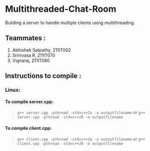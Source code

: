 # Multithreaded-Chat-Room

Building a server to handle multiple clients using multithreading.

## Teammates :
1. Abhishek Satpathy, 211IT002
2. Srinivasa R, 211IT070
3. Vignaraj, 211IT080

## Instructions to compile : 

### Linux: 
#### To compile server.cpp:
> `g++ server.cpp -pthread -std=c++2a -o outputfilename`
or
> `g++ server.cpp -pthread -std=c++20 -o outputfilename`

#### To compile client.cpp: 
> `g++ client.cpp -pthread -std=c++2a -o outputfilename`
or
> `g++ client.cpp -pthread -std=c++20 -o outputfilename`

